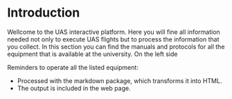 <style>
p {
  style="text-align: justify;
}
</style>

Introduction
=======================

Wellcome to the UAS interactive platform. Here you will fine all information needed not only to execute UAS flights but to process the information that you collect. In this section you can find 
the manuals and protocols for all the equipment that is available at the university. On the left side  


Reminders to operate all the listed equipment:

* Processed with the markdown package, which transforms it into HTML.
* The output is included in the web page.


